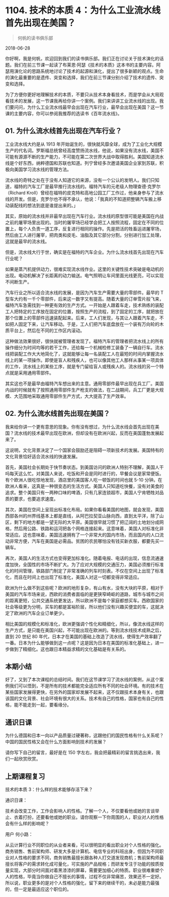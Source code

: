 # 1104. 技术的本质 4：为什么工业流水线首先出现在美国？

> 何帆的读书俱乐部

2018-06-28

你好啊，我是何帆，欢迎回到我们的读书俱乐部。我们正在讨论关于技术演化的话题。我们在前三节课一起读了布莱恩·阿瑟《技术的本质》这本书的主要内容。阿瑟用演化论的思路系统地讨论了技术的起源和演化，提出了很多新颖的观点。生命的演化最重要的是遗传、突变和选择，我们在前三节课分别介绍了技术的遗传、突变和选择。

为了方便你更好地理解技术的本质，不要只从技术本身看技术，而是学会从大局观看技术的发展，这一节课我再给你讲一个案例。我们来讲讲工业流水线的出现。我们要问问，为什么工业流水线最早会出现在汽车行业，最早会出现在美国？这一节课的主要内容，你可以参阅我推荐的选读书《百年流水线》。

## 01. 为什么流水线首先出现在汽车行业？

工业流水线大约是从 1913 年开始诞生的，很快就风靡全球，成为了工业化大规模生产的代名词。罗斯福总统曾经高度赞扬流水线，他说，如果没有流水线，美国不可能有源源不断的生产能力，不可能在第二次世界大战中取得胜利。美国知道流水线是个好东西，纳粹德国和苏联也知道。列宁曾经多次邀请美国企业家到苏联，积极向美国学习流水线的管理方法。

流水线的奇特之处在于没有人知道它的来源，没有一个公认的发明人。我们只知道，福特的汽车工厂是最早推行流水线的。福特汽车的元老级人物理查德·克罗尔（Richard Kroll）曾经在福特的皮克特和高地公园工厂工作过，他亲身参与了流水线的开发。但是，克罗尔也不得不承认，他说：「我真的不知道把整辆汽车搬上移动装配线的想法到底是谁提出来的。」

其实，原始的流水线并非最早出现在汽车行业。流水线的原型很可能是美国在内战之前的屠宰场里出现的。当时的屠宰场已经学会把工人按照流程，固定在不同的位置上，每个人负责一道工序，反复进行相同的操作。先是把活的牲畜运进屠宰场，然后由工人进行屠宰，把肉类和皮毛、油脂及其它部分分割，分别进行加工处理，这就是最早的流水线。

但是，流水线大行于世，确实是在福特的汽车企业。为什么流水线首先出现在汽车行业呢？

如果是蒸汽机提供动力，很难实现流水线作业。这里的关键性技术突破是电动机的出现。电动机解决了长距离的动力输送。电气照明让车间里面光线更亮，可以实现不间断生产。

汽车行业之所以适合流水线的发展，是因为汽车生产需要大量的零部件。最早的 T 型车大约有一千个零部件，后来这一数字又有提高。随着大量的订单雪片般飞来，福特汽车急需找到一种更有效的生产方式。一开始是人跟着车走，技术熟练的装配工人把特定的工序放在固定的位置，按照生产的流程，到了固定的工序，就把放在那个位置上的零部件迅速装配起来。后来，工人们发现，与其让人跟着汽车走，不如把人固定下来，让汽车移动。于是，工人们把汽车底盘放在一个装有万向轮的木质平台上，然后在不同的工作区内滚动。

这种做法效果很好，很快就被管理者发现了。福特汽车的管理者把流水线上的所有操作细分为时间均等的若干工作，还给每一个机械检修工装备了一辆自行车。流水线把装配工作大大地简化了，这就能够让每一名装配工人在最短的时间内掌握流水线上的某一项操作。即使是盲人和残疾人，也可以像其他工人那样从事某一项具体的工作，流水线上的某些工序，就是专门留给盲人或残疾人的。流水线的另一个特点就是采用通用零部件。

其实这也不是最早由福特汽车想出来的主意。通用零部件最早出现在兵工厂。美国内战的时候就有了按照通用零部件生产枪支的做法，在二战期间，兵工厂更是大规模、大范围地采取通用零部件生产方式，大大提高了生产效率。

## 02. 为什么流水线首先出现在美国？

我来给你讲一个更有意思的现象。你有没有想过，为什么流水线会首先出现在美国？流水线的技术最早出现在欧洲，但却没有在欧洲兴起，反而在美国蓬勃发展起来了。

这说明，文化背景决定了一个国家会鼓励还是阻碍一项新技术的发展。美国特有的文化背景恰好适合流水线的快速发展。

首先，美国社会长期处于快节奏状态。到美国访问的欧洲人特别不理解，美国人干吗每天这么忙。对美国人来说，吃饭和开会是同时进行的，早餐会议是家常便饭。有个欧洲人很吃惊地发现，酒店里的美国客人吃一顿饭的时间也就 5-10 分钟。在欧洲人看来，这真是一种很变态的生活方式。美国人只知道吃快餐，没有对美食的追求。整个美国只有一两种口味的啤酒，只有几家连锁超市，美国人宁肯牺牲对品质的要求，也要追求速度。

其次，美国在空间上呈现出标准化布局。如果你看看美国的地图，就会发现，美国西部各州的州界线基本上都是直线，从阿巴拉契亚山脉向西，直到太平洋，除了山区，剩下的地方都是一望无际的大平原。美国很早就习惯了把辽阔的土地划分成网格，然后用公路、铁路和运河把各个网格连接起来。这意味着，美国人对标准化非常适应。这也意味着，美国迅速拥有了一个非常大的国内市场，而且国内的人口流动非常方便，汽车在美国是必需品。贫困的农民哪怕没有钱买新衣服，都要先买一辆车。

再次，美国人的生活方式也变得更加标准化。随着电报、电话的出现，信息流通速度加快，全国性的市场不断扩大。为了应对大规模的交通压力，美国必须推行标准化的时间管理，铁路部门制定了非常准确的列车时刻表。不仅在空间上出现了标准化，而且在时间上也出现了标准化，美国人对这一切都变得非常适应。

欧洲为什么做不到这些呢？欧洲的地形复杂，有山有水，没有大块的平原，相对于美国的汽车市场来说，西欧的消费者面临的是更狭窄崎岖的道路，城市与城市之间的距离更短，公共交通系统更发达，所以欧洲不是每个家庭都想买车。西欧国家的社会等级更为分明，买车的都是富裕阶层，所以他们没有兴趣买便宜的车，这就决定了欧洲的汽车企业订单更少。

相比美国的规模化和标准化，欧洲更强调个性化和精细化，所以，像流水线这样的生产方式，是只能在美国兴起，不可能出现在欧洲的。等到流水线技术成熟之后，直到 20 世纪 80 年代，日本才在美国的基础上改造了流水线，使得生产效率翻了一番。日本为什么能够做到这一点呢？这是因为日本在美国的标准化基础上，进一步做到了精细化。这也跟日本精益求精的文化基础是有关系的。

## 本期小结

好了，又到了本次课程的总结时间。我们在这节课学习了流水线的案例，从这个案例我们可以悟到，不是所有的技术都能完全适应所有不同的社会环境。有的技术在某些国家发展得更快，在另外的国家却发展不起来，这不仅跟技术本身有关，也跟该国的文化背景、社会环境有很大的关系。技术有自己的性格，国家也有自己的性格，能不能走到一起，要看缘分。

## 通识日课

为什么德国和日本一向以产品质量过硬著称，这跟他们的国民性格有什么关系呢？中国的国民性格又会在什么方面影响到技术的发展？

请你写下自己的留言，最好是在 150 字左右，我会把最精彩的留言挑选出来，我们一起欣赏欣赏。

## 上期课程复习

技术的本质 3：什么样的技术能够存活下来？

通识日课：

技术会改变工作，工作会影响人的性格。了解一个人，不仅要看他或她的言谈举止、衣着打扮，还要看他或她的职业。请你观察一下你周围的人，职业对人的性格会有什么样的影响呢？

用户 何小路：

从云计算行业不同职位的从业者来看，可以很明显的看出职业对个人性格的强化。商务销售、售前架构师、研发大多是计算机、电信专业的科班出身，但因为不同职业对人性格的要求不同，商务销售最擅长跟各种人打交道发现商机；售前架构师最擅长将客户的需求转化成可量化，可实施的产品规格；而研发专注于功能的按质按量实现，大部分时间面对着黑漆漆的屏幕，需要更加细心的特质。职业很难重塑个人的性格，毕竟当你做自己不擅长的事情，过程不仅非常痛苦，效果还不一定好。所以说，职业更多的是对个人性格的强化，留下来的继续干的，未必是能力最强的，但一定是最适应这个职位的。

